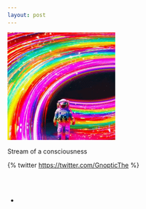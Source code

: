 ```yaml
---
layout: post
---
```

![image-title-here](/img/unused-rainbow-astronaut.gif) <!-- {:class="img-responsive"} -->
<br>

Stream of a consciousness

{% twitter https://twitter.com/GnopticThe %}

<br><br>

<!--
<div class='jekyll-twitter-plugin' align="center">
    {% twitter https://twitter.com/anaik96 maxwidth=1000 limit=5 %}
</div>

{% include mytwitter.html %}
-->
<!--
<a class="twitter-timeline" data-theme="dark" href="https://twitter.com/GnopticThe?ref_src=twsrc%5Etfw">Tweets by GnopticThe</a>

<script async src="https://platform.twitter.com/widgets.js" charset="utf-8"></script>
-->


-
